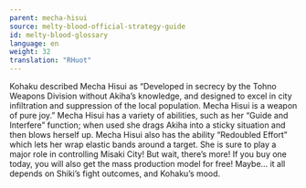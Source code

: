 ```yaml
---
parent: mecha-hisui
source: melty-blood-official-strategy-guide
id: melty-blood-glossary
language: en
weight: 32
translation: "RHuot"
---
```


Kohaku described Mecha Hisui as “Developed in secrecy by the Tohno Weapons Division without Akiha’s knowledge, and designed to excel in city infiltration and suppression of the local population. Mecha Hisui is a weapon of pure joy.” Mecha Hisui has a variety of abilities, such as her “Guide and Interfere” function; when used she drags Akiha into a sticky situation and then blows herself up. Mecha Hisui also has the ability “Redoubled Effort” which lets her wrap elastic bands around a target. She is sure to play a major role in controlling Misaki City! But wait, there’s more! If you buy one today, you will also get the mass production model for free! Maybe… it all depends on Shiki’s fight outcomes, and Kohaku’s mood.
